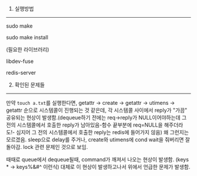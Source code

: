 1. 실행방법
---
sudo make

sudo make install


(필요한 라이브러리)

libdev-fuse

redis-server


2. 확인된 문제들
---
만약 ```touch a.txt```를 실행한다면, getattr -> create -> getattr -> utimens -> getattr 순으로 시스템콜이 진행되는 것 같은데, 각 시스템콜 사이에서 reply가 "가끔" 공유되는 현상이 발생함.(dequeue하기 전에는 req->reply가 NULL이어야하는데 그 전의 시스템콜에서 호출한 reply가 남아있음-함수 끝부분에 req=NULL을 해주더라도!- 심지어 그 전의 시스템콜에서 호출한 reply는 redis에 들어가지 않음)  왜 그런지는 모르겠음. sleep으로 delay를 주거나, create와 utimens에 cond wait을 줘버리면 잘 돌아감. lock 관련 문제인 것으로 보임.

때때로 queue에서 dequeue될때, command가 깨져서 나오는 현상이 발생함. (keys * -> keys%&#^ 이런식) 대체로 이 현상이 발생하고나서 위에서 언급한 문제가 발생함.
